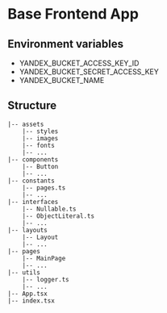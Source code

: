 # Base Frontend App

## Environment variables
* YANDEX_BUCKET_ACCESS_KEY_ID
* YANDEX_BUCKET_SECRET_ACCESS_KEY
* YANDEX_BUCKET_NAME

## Structure
```
|-- assets
    |-- styles
    |-- images
    |-- fonts
    |-- ...
|-- components
    |-- Button
    |-- ...
|-- constants
    |-- pages.ts
    |-- ...
|-- interfaces
    |-- Nullable.ts
    |-- ObjectLiteral.ts
    |-- ...
|-- layouts
    |-- Layout
    |-- ...
|-- pages
    |-- MainPage
    |-- ...
|-- utils
    |-- logger.ts
    |-- ...
|-- App.tsx
|-- index.tsx
```